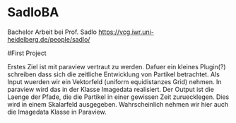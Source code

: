 # SadloBA
Bachelor Arbeit bei Prof. Sadlo https://vcg.iwr.uni-heidelberg.de/people/sadlo/

#First Project

Erstes Ziel ist mit paraview vertraut zu werden. Dafuer ein kleines Plugin(?) schreiben dass sich die zeitliche Entwicklung von  Partikel betrachtet. Als Input wuerden wir ein Vektorfeld (uniform equidistanzes Grid) nehmen. In paraview wird das in der Klasse Imagedata realisiert.  Der Output ist die Laenge der Pfade, die die Partikel in einer gewissen Zeit zuruecklegen. Dies wird in einem Skalarfeld ausgegeben. Wahrscheinlich nehmen wir hier auch die Imagedata Klasse in Paraview.

